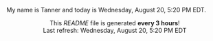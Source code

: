 My name is Tanner and today is Wednesday, August 20, 5:20 PM EDT.

<p align="center">This <i>README</i> file is generated <b>every 3 hours</b>!</br>Last refresh: Wednesday, August 20, 5:20 PM EDT<br /></p>
